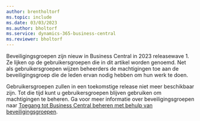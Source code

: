 ```yaml
---
author: brentholtorf
ms.topic: include
ms.date: 03/03/2023
ms.author: bholtorf
ms.service: dynamics-365-business-central
ms.reviewer: bholtorf
---
```


Beveiligingsgroepen zijn nieuw in Business Central in 2023 releasewave 1. Ze lijken op de gebruikersgroepen die in dit artikel worden genoemd. Net als gebruikersgroepen wijzen beheerders de machtigingen toe aan de beveiligingsgroep die de leden ervan nodig hebben om hun werk te doen.

Gebruikersgroepen zullen in een toekomstige release niet meer beschikbaar zijn. Tot die tijd kunt u gebruikersgroepen blijven gebruiken om machtigingen te beheren. Ga voor meer informatie over beveiligingsgroepen naar [Toegang tot Business Central beheren met behulp van beveiligingsgroepen](../ui-security-groups.md).
